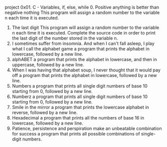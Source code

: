 project 0x01. C - Variables, if, else, while
0. Positive anything is better than negative nothing
This program will assign a random number to the variable n each time it is executed.
1. The last digit
This program will assign a random number to the variable n each time it is executed. Complete the source code in order to print the last digit of the number stored in the variable n.
2. I sometimes suffer from insomnia. And when I can't fall asleep, I play what I call the alphabet game
a program that prints the alphabet in lowercase, followed by a new line.
3. alphABET
a program that prints the alphabet in lowercase, and then in uppercase, followed by a new line.
4. When I was having that alphabet soup, I never thought that it would pay off
a program that prints the alphabet in lowercase, followed by a new line.
5. Numbers
a program that prints all single digit numbers of base 10 starting from 0, followed by a new line.
6. Numberz
a program that prints all single digit numbers of base 10 starting from 0, followed by a new line.
7. Smile in the mirror
a program that prints the lowercase alphabet in reverse, followed by a new line.
8. Hexadecimal
a program that prints all the numbers of base 16 in lowercase, followed by a new line.
9. Patience, persistence and perspiration make an unbeatable combination for success
a program that prints all possible combinations of single-digit numbers.

